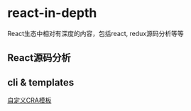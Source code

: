 # react-in-depth
React生态中相对有深度的内容，包括react, redux源码分析等等

## React源码分析


## cli & templates
[自定义CRA模板](./脚手架/自定义CRA模板.md)
